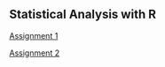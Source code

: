 ## Statistical Analysis with R

[Assignment 1](Assignment-1.html)

[Assignment 2](Assignment-2.html)